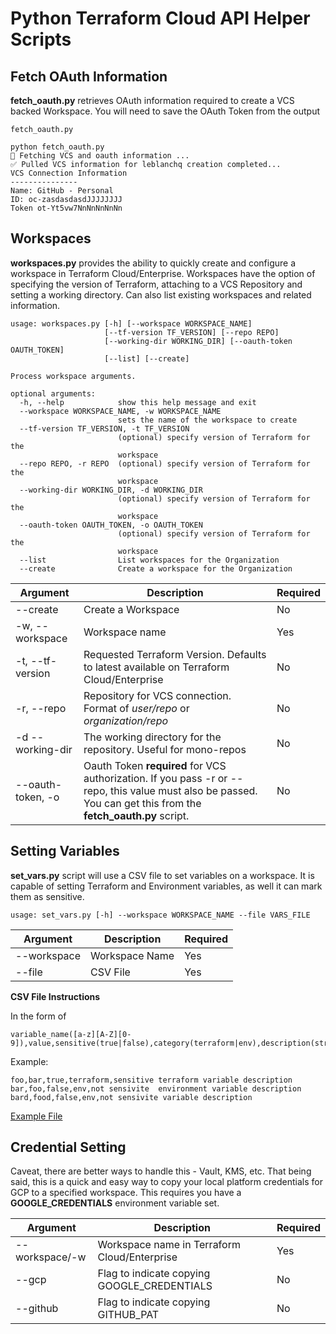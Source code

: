 # Python Terraform Cloud API Helper Scripts

## Fetch OAuth Information

**fetch_oauth.py** retrieves OAuth information required to create a VCS backed Workspace. You will need to save the OAuth Token from the output

`fetch_oauth.py`

```
python fetch_oauth.py
🔧 Fetching VCS and oauth information ...
✅ Pulled VCS information for leblanchq creation completed...
VCS Connection Information
---------------
Name: GitHub - Personal
ID: oc-zasdasdasdJJJJJJJJ
Token ot-Yt5vw7NnNnNnNnNn
```

## Workspaces

**workspaces.py** provides the ability to quickly create and configure a workspace in Terraform Cloud/Enterprise. Workspaces have the option of specifying the version of Terraform, attaching to a VCS Repository and setting a working directory. Can also list existing workspaces and related information.


```
usage: workspaces.py [-h] [--workspace WORKSPACE_NAME]
                     [--tf-version TF_VERSION] [--repo REPO]
                     [--working-dir WORKING_DIR] [--oauth-token OAUTH_TOKEN]
                     [--list] [--create]

Process workspace arguments.

optional arguments:
  -h, --help            show this help message and exit
  --workspace WORKSPACE_NAME, -w WORKSPACE_NAME
                        sets the name of the workspace to create
  --tf-version TF_VERSION, -t TF_VERSION
                        (optional) specify version of Terraform for the
                        workspace
  --repo REPO, -r REPO  (optional) specify version of Terraform for the
                        workspace
  --working-dir WORKING_DIR, -d WORKING_DIR
                        (optional) specify version of Terraform for the
                        workspace
  --oauth-token OAUTH_TOKEN, -o OAUTH_TOKEN
                        (optional) specify version of Terraform for the
                        workspace
  --list                List workspaces for the Organization
  --create              Create a workspace for the Organization
```


| Argument | Description | Required |
| --- | --- | --- |
| --create | Create a Workspace | No |
| -w, --workspace | Workspace name | Yes |
| -t, --tf-version | Requested Terraform Version. Defaults to latest available on Terraform Cloud/Enterprise | No |
| -r, --repo | Repository for VCS connection. Format of *user/repo* or *organization/repo* | No |
| -d --working-dir | The working directory for the repository. Useful for mono-repos | No
| --oauth-token, -o | Oauth Token **required** for VCS authorization. If you pass -r or --repo, this value must also be passed. You can get this from the **fetch_oauth.py** script. | No |


## Setting Variables

**set_vars.py** script will use a CSV file to set variables on a workspace. It is capable of setting Terraform and Environment variables, as well it can mark them as sensitive.

```
usage: set_vars.py [-h] --workspace WORKSPACE_NAME --file VARS_FILE
```

| Argument | Description | Required |
| --- | ---| --- |
| --workspace | Workspace Name | Yes |
| --file | CSV File | Yes

**CSV File Instructions**

In the form of
```
variable_name([a-z][A-Z][0-9]),value,sensitive(true|false),category(terraform|env),description(string)
```
Example:
```
foo,bar,true,terraform,sensitive terraform variable description
bar,foo,false,env,not sensivite  environment variable description
bard,food,false,env,not sensivite variable description
```

[Example File](kv_sample.txt)

## Credential Setting

Caveat, there are better ways to handle this - Vault, KMS, etc. That being said, this is a quick and easy way to copy your local platform credentials for GCP to a specified workspace. This requires you have a **GOOGLE_CREDENTIALS** environment variable set.

| Argument | Description | Required |
| --- | --- | --- |
| --workspace/-w | Workspace name in Terraform Cloud/Enterprise | Yes |
| --gcp | Flag to indicate copying GOOGLE_CREDENTIALS | No |
| --github | Flag to indicate copying GITHUB_PAT | No